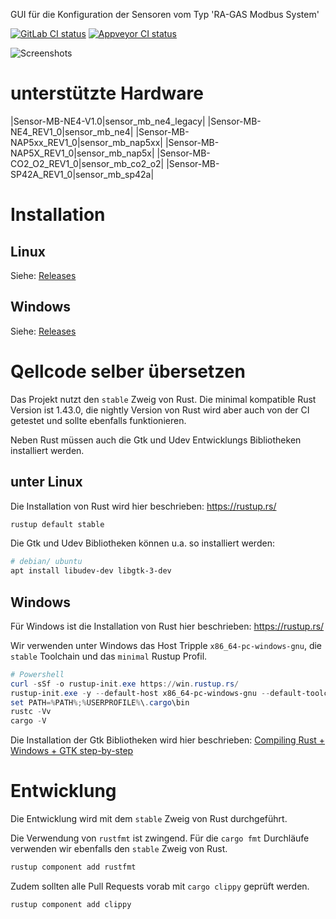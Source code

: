 GUI für die Konfiguration der Sensoren vom Typ 'RA-GAS Modbus System'

[![GitLab CI status](https://gitlab.com/RA-GAS-GmbH/rgms_konfig/badges/master/pipeline.svg)](https://gitlab.com/RA-GAS-GmbH/rgms_konfig/pipelines)
[![Appveyor CI status](https://ci.appveyor.com/api/projects/status/sqhnkrgqba67o4m4/branch/master?svg=true)](https://ci.appveyor.com/project/zzeroo/rgms-konfig/branch/master)

![Screenshots](resources/screenshots.png)

# unterstützte Hardware

|Sensor-MB-NE4-V1.0|sensor_mb_ne4_legacy|
|Sensor-MB-NE4_REV1_0|sensor_mb_ne4|
|Sensor-MB-NAP5xx_REV1_0|sensor_mb_nap5xx|
|Sensor-MB-NAP5X_REV1_0|sensor_mb_nap5x|
|Sensor-MB-CO2_O2_REV1_0|sensor_mb_co2_o2|
|Sensor-MB-SP42A_REV1_0|sensor_mb_sp42a|

# Installation
## Linux
Siehe: [Releases]

## Windows
Siehe: [Releases]


# Qellcode selber übersetzen
Das Projekt nutzt den `stable` Zweig von Rust.
Die minimal kompatible Rust Version ist 1.43.0, die nightly Version von Rust
wird aber auch von der CI getestet und sollte ebenfalls funktionieren.

Neben Rust müssen auch die Gtk und Udev Entwicklungs Bibliotheken installiert
werden.

## unter Linux
Die Installation von Rust wird hier beschrieben: https://rustup.rs/

```bash
rustup default stable
```

Die Gtk und Udev Bibliotheken können u.a. so installiert werden:
```bash
# debian/ ubuntu
apt install libudev-dev libgtk-3-dev
```

## Windows
Für Windows ist die Installation von Rust hier beschrieben: https://rustup.rs/

Wir verwenden unter Windows das Host Tripple `x86_64-pc-windows-gnu`,
die `stable` Toolchain und das `minimal` Rustup Profil.

```powershell
# Powershell
curl -sSf -o rustup-init.exe https://win.rustup.rs/
rustup-init.exe -y --default-host x86_64-pc-windows-gnu --default-toolchain stable
set PATH=%PATH%;%USERPROFILE%\.cargo\bin
rustc -Vv
cargo -V
```

Die Installation der Gtk Bibliotheken wird hier beschrieben: [Compiling Rust + Windows + GTK step-by-step]

# Entwicklung
Die Entwicklung wird mit dem `stable` Zweig von Rust durchgeführt.

Die Verwendung von `rustfmt` ist zwingend. Für die `cargo fmt` Durchläufe
verwenden wir ebenfalls den `stable` Zweig von Rust.

```bash
rustup component add rustfmt
```

Zudem sollten alle Pull Requests vorab mit `cargo clippy` geprüft werden.

```bash
rustup component add clippy
```


[Gitlab CI]: https://gitlab.com/RA-GAS-GmbH/rgms_konfig/pipelines
[Appveyor CI]: https://ci.appveyor.com/project/zzeroo/rgms-konfig
[Compiling Rust + Windows + GTK step-by-step]: https://www.reddit.com/r/rust/comments/86kmhu/compiling_rust_windows_gtk_stepbystep/
[Releases]: https://gitlab.com/RA-GAS-GmbH/rgms_konfig/-/releases
